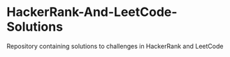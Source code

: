 # HackerRank-And-LeetCode-Solutions
Repository containing solutions to challenges in HackerRank and LeetCode
